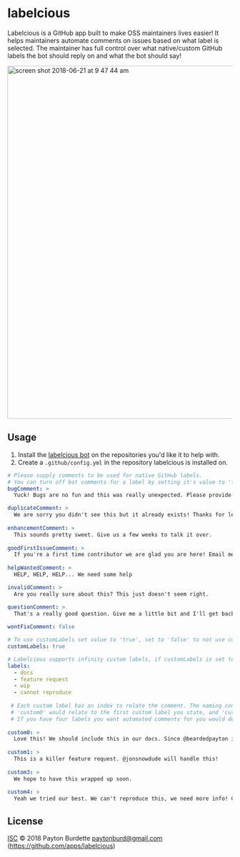 # labelcious

Labelcious is a GitHub app built to make OSS maintainers lives easier! It helps maintainers automate comments on issues based on what label is selected. The maintainer has full control over what native/custom GitHub labels the bot should reply on and what the bot should say!

<img width="791" alt="screen shot 2018-06-21 at 9 47 44 am" src="https://user-images.githubusercontent.com/20526900/41725174-342582e6-753d-11e8-9dc3-2e49c0910d93.png">

## Usage

1. Install the [labelcious bot](https://github.com/apps/labelcious/) on the repositories you'd like it to help with.
2. Create a ```.github/config.yml``` in the repository labelcious is installed on.

```YAML
# Please supply comments to be used for native GitHub labels. 
# You can turn off bot comments for a label by setting it's value to 'false'
bugComment: >
  Yuck! Bugs are no fun and this was really unexpected. Please provide everything you can about this bug.

duplicateComment: >
  We are sorry you didn't see this but it already exists! Thanks for letting us know anyways!
  
enhancementComment: >
  This sounds pretty sweet. Give us a few weeks to talk it over.
  
goodFirstIssueComment: >
  If you're a first time contributor we are glad you are here! Email me if you need guidance paytonburd@gmail.com
  
helpWantedComment: >
  HELP, HELP, HELP... We need some help

invalidComment: >
  Are you really sure about this? This just doesn't seem right.

questionComment: >
  That's a really good question. Give me a little bit and I'll get back to you.
  
wontFixComment: false

# To use customLabels set value to 'true', set to 'false' to not use customLabels
customLabels: true

# Labelcious supports infinity custom labels, if customLabels is set to 'false' set labels: []
labels:
  - docs
  - feature request
  - wip
  - cannot reproduce
  
 # Each custom label has an index to relate the comment. The naming convention is 'custom0'
 # 'custom0' would relate to the first custom label you state, and 'custom1' would be the second label etc.
 # If you have four labels you want automated comments for you would do this...
 
custom0: >
  Love this! We should include this in our docs. Since @beardedpayton is over our docs he will handle it!
 
custom1: >
  This is a killer feature request. @jonsnowdude will handle this!
 
custom3: >
  We hope to have this wrapped up soon.
 
custom4: >
  Yeah we tried our best. We can't reproduce this, we need more info! Can you supply a video ?

```

## License

[ISC](LICENSE) © 2018 Payton Burdette <paytonburd@gmail.com> (https://github.com/apps/labelcious)
